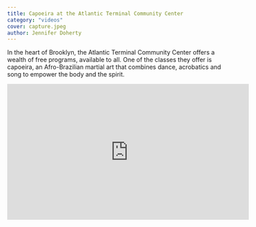 ```yaml
---
title: Capoeira at the Atlantic Terminal Community Center
category: "videos"
cover: capture.jpeg
author: Jennifer Doherty
---
```


In the heart of Brooklyn, the Atlantic Terminal Community Center offers a wealth of free programs, available to all. One of the classes they offer is capoeira, an Afro-Brazilian martial art that combines dance, acrobatics and song to empower the body and the spirit.

<iframe width="560" height="315" src="https://www.youtube.com/embed/d-y8GjycVJA" frameborder="0" allow="accelerometer; autoplay; encrypted-media; gyroscope; picture-in-picture" allowfullscreen></iframe>